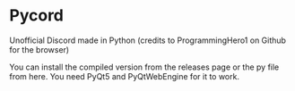 # Pycord
Unofficial Discord made in Python (credits to ProgrammingHero1 on Github for the browser)

You can install the compiled version from the releases page or the py file from here.
You need PyQt5 and PyQtWebEngine for it to work.
